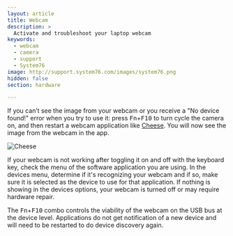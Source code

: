 ```yaml
---
layout: article
title: Webcam
description: >
  Activate and troubleshoot your laptop webcam
keywords:
  - webcam
  - camera
  - support
  - System76
image: http://support.system76.com/images/system76.png
hidden: false
section: hardware

---
```


If you can’t see the image from your webcam or you receive a "No device found!" error when you try to use it: press <kbd>Fn</kbd>+<kbd>F10</kbd> to turn cycle the camera on, and then restart a webcam application like <u>Cheese</u>. You will now see the image from the webcam in the app.

![Cheese](/images/webcam/cheese.png)

If your webcam is not working after toggling it on and off with the keyboard key, check the menu of the software application you are using. In the devices menu, determine if it's recognizing your webcam and if so, make sure it is selected as the device to use for that application. If nothing is showing in the devices options, your webcam is turned off or may require hardware repair.

The <kbd>Fn</kbd>+<kbd>F10</kbd> combo controls the viability of the webcam on the USB bus at the device level. Applications do not get notification of a new device and will need to be restarted to do device discovery again.
